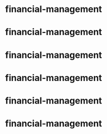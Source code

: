 # financial-management
# financial-management
# financial-management
# financial-management
# financial-management
# financial-management
